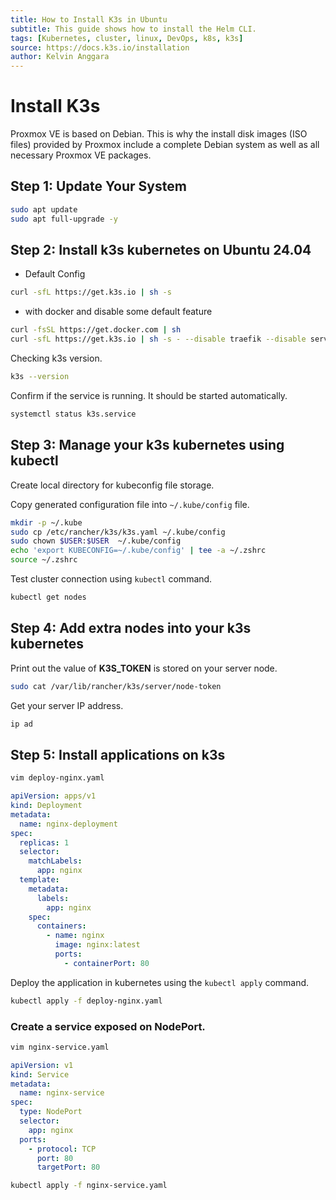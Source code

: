 ```yaml
---
title: How to Install K3s in Ubuntu
subtitle: This guide shows how to install the Helm CLI.
tags: [Kubernetes, cluster, linux, DevOps, k8s, k3s]
source: https://docs.k3s.io/installation
author: Kelvin Anggara
---
```


# Install K3s

Proxmox VE is based on Debian. This is why the install disk images (ISO files) provided by Proxmox include a complete Debian system as well as all necessary Proxmox VE packages.

## Step 1: Update Your System

```bash
sudo apt update
sudo apt full-upgrade -y
```

## Step 2: Install k3s kubernetes on Ubuntu 24.04

- Default Config

```bash
curl -sfL https://get.k3s.io | sh -s
```

- with docker and disable some default feature

```bash
curl -fsSL https://get.docker.com | sh
curl -sfL https://get.k3s.io | sh -s - --disable traefik --disable servicelb --docker
```

Checking k3s version.

```bash
k3s --version
```

Confirm if the service is running. It should be started automatically.

```bash
systemctl status k3s.service
```

## Step 3: Manage your k3s kubernetes using kubectl

Create local directory for kubeconfig file storage.

Copy generated configuration file into `~/.kube/config` file.

```bash
mkdir -p ~/.kube
sudo cp /etc/rancher/k3s/k3s.yaml ~/.kube/config
sudo chown $USER:$USER  ~/.kube/config
echo 'export KUBECONFIG=~/.kube/config' | tee -a ~/.zshrc
source ~/.zshrc
```

Test cluster connection using `kubectl` command.

```bash
kubectl get nodes
```

## Step 4: Add extra nodes into your k3s kubernetes

Print out the value of **K3S_TOKEN** is stored on your server node.

```bash
sudo cat /var/lib/rancher/k3s/server/node-token
```

Get your server IP address.

```bash
ip ad
```

## Step 5: Install applications on k3s

```bash
vim deploy-nginx.yaml
```

```yaml
apiVersion: apps/v1
kind: Deployment
metadata:
  name: nginx-deployment
spec:
  replicas: 1
  selector:
    matchLabels:
      app: nginx
  template:
    metadata:
      labels:
        app: nginx
    spec:
      containers:
        - name: nginx
          image: nginx:latest
          ports:
            - containerPort: 80
```

Deploy the application in kubernetes using the `kubectl apply` command.

```bash
kubectl apply -f deploy-nginx.yaml
```

### Create a service exposed on NodePort.

```bash
vim nginx-service.yaml
```

```yaml
apiVersion: v1
kind: Service
metadata:
  name: nginx-service
spec:
  type: NodePort
  selector:
    app: nginx
  ports:
    - protocol: TCP
      port: 80
      targetPort: 80
```

```bash
kubectl apply -f nginx-service.yaml
```

